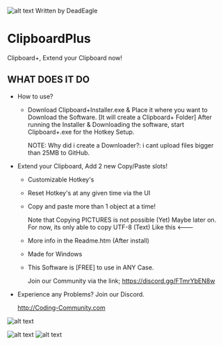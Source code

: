 ![alt text](https://s20.directupload.net/images/220109/hpwfzunf.png) Written by DeadEagle
# ClipboardPlus 
Clipboard+, Extend your Clipboard now!



WHAT DOES IT DO
-------------


 * How to use?

   - Download Clipboard+Installer.exe & Place it where you want to Download the Software. [It will create a Clipboard+ Folder]
      After running the Installer & Downloading the software, start Clipboard+.exe for the Hotkey Setup.
      
      NOTE: Why did i create a Downloader?: i cant upload files bigger than 25MB to GitHub.

 
 * Extend your Clipboard, Add 2 new Copy/Paste slots!

   - Customizable Hotkey's

   - Reset Hotkey's at any given time via the UI

     

   - Copy and paste more than 1 object at a time!
     
      Note that Copying PICTURES is not possible (Yet) Maybe later on.
      For now, its only able to copy UTF-8 (Text) Like this <---
      
   - More info in the Readme.htm (After install)
      
   - Made for Windows
    
   - This Software is [FREE] to use in ANY Case.

   

     Join our Community via the link;
     https://discord.gg/FTmrYbEN8w


 * Experience any Problems? Join our Discord.
   
   
   
   http://Coding-Community.com

![alt text](https://s20.directupload.net/images/220109/nqmcksiv.png)

![alt text](https://s20.directupload.net/images/220109/bswqxik3.png)
![alt text](https://s20.directupload.net/images/220109/hpwfzunf.png)

